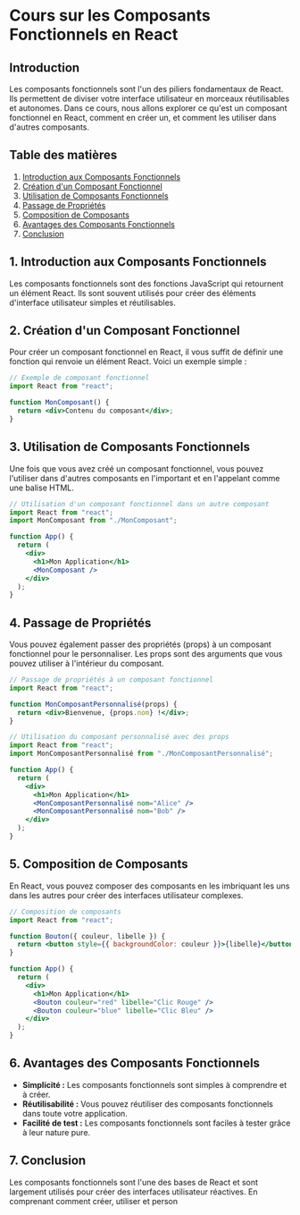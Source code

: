 # Cours sur les Composants Fonctionnels en React

## Introduction

Les composants fonctionnels sont l'un des piliers fondamentaux de React. Ils permettent de diviser votre interface utilisateur en morceaux réutilisables et autonomes. Dans ce cours, nous allons explorer ce qu'est un composant fonctionnel en React, comment en créer un, et comment les utiliser dans d'autres composants.

## Table des matières

1. [Introduction aux Composants Fonctionnels](#introduction-aux-composants-fonctionnels)
2. [Création d'un Composant Fonctionnel](#création-dun-composant-fonctionnel)
3. [Utilisation de Composants Fonctionnels](#utilisation-de-composants-fonctionnels)
4. [Passage de Propriétés](#passage-de-propriétés)
5. [Composition de Composants](#composition-de-composants)
6. [Avantages des Composants Fonctionnels](#avantages-des-composants-fonctionnels)
7. [Conclusion](#conclusion)

## 1. Introduction aux Composants Fonctionnels

Les composants fonctionnels sont des fonctions JavaScript qui retournent un élément React. Ils sont souvent utilisés pour créer des éléments d'interface utilisateur simples et réutilisables.

## 2. Création d'un Composant Fonctionnel

Pour créer un composant fonctionnel en React, il vous suffit de définir une fonction qui renvoie un élément React. Voici un exemple simple :

```jsx
// Exemple de composant fonctionnel
import React from "react";

function MonComposant() {
  return <div>Contenu du composant</div>;
}
```

## 3. Utilisation de Composants Fonctionnels

Une fois que vous avez créé un composant fonctionnel, vous pouvez l'utiliser dans d'autres composants en l'important et en l'appelant comme une balise HTML.

```jsx
// Utilisation d'un composant fonctionnel dans un autre composant
import React from "react";
import MonComposant from "./MonComposant";

function App() {
  return (
    <div>
      <h1>Mon Application</h1>
      <MonComposant />
    </div>
  );
}
```

## 4. Passage de Propriétés

Vous pouvez également passer des propriétés (props) à un composant fonctionnel pour le personnaliser. Les props sont des arguments que vous pouvez utiliser à l'intérieur du composant.

```jsx
// Passage de propriétés à un composant fonctionnel
import React from "react";

function MonComposantPersonnalisé(props) {
  return <div>Bienvenue, {props.nom} !</div>;
}
```

```jsx
// Utilisation du composant personnalisé avec des props
import React from "react";
import MonComposantPersonnalisé from "./MonComposantPersonnalisé";

function App() {
  return (
    <div>
      <h1>Mon Application</h1>
      <MonComposantPersonnalisé nom="Alice" />
      <MonComposantPersonnalisé nom="Bob" />
    </div>
  );
}
```

## 5. Composition de Composants

En React, vous pouvez composer des composants en les imbriquant les uns dans les autres pour créer des interfaces utilisateur complexes.

```jsx
// Composition de composants
import React from "react";

function Bouton({ couleur, libelle }) {
  return <button style={{ backgroundColor: couleur }}>{libelle}</button>;
}

function App() {
  return (
    <div>
      <h1>Mon Application</h1>
      <Bouton couleur="red" libelle="Clic Rouge" />
      <Bouton couleur="blue" libelle="Clic Bleu" />
    </div>
  );
}
```

## 6. Avantages des Composants Fonctionnels

- **Simplicité :** Les composants fonctionnels sont simples à comprendre et à créer.
- **Réutilisabilité :** Vous pouvez réutiliser des composants fonctionnels dans toute votre application.
- **Facilité de test :** Les composants fonctionnels sont faciles à tester grâce à leur nature pure.

## 7. Conclusion

Les composants fonctionnels sont l'une des bases de React et sont largement utilisés pour créer des interfaces utilisateur réactives. En comprenant comment créer, utiliser et person
